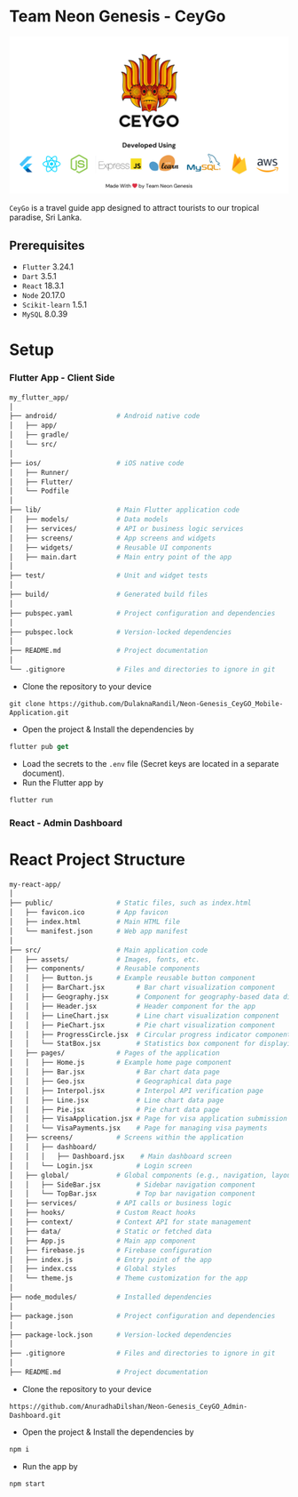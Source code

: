 # Team Neon Genesis - CeyGo

![CeyGo Tech Stack.png](CeyGo_Tech_Stack.png)

`CeyGo` is a travel guide app designed to attract tourists to our tropical paradise, Sri Lanka.


## Prerequisites

- `Flutter` 3.24.1
- `Dart` 3.5.1
- `React` 18.3.1
- `Node` 20.17.0
- `Scikit-learn` 1.5.1
- `MySQL` 8.0.39

# Setup

### Flutter App - Client Side

```bash
my_flutter_app/
│
├── android/               # Android native code
│   ├── app/
│   ├── gradle/
│   └── src/
│
├── ios/                   # iOS native code
│   ├── Runner/
│   ├── Flutter/
│   └── Podfile
│
├── lib/                   # Main Flutter application code
│   ├── models/            # Data models
│   ├── services/          # API or business logic services
│   ├── screens/           # App screens and widgets
│   ├── widgets/           # Reusable UI components 
│   ├── main.dart          # Main entry point of the app
│
├── test/                  # Unit and widget tests
│
├── build/                 # Generated build files
│
├── pubspec.yaml           # Project configuration and dependencies
│
├── pubspec.lock           # Version-locked dependencies
│
├── README.md              # Project documentation
│
└── .gitignore             # Files and directories to ignore in git

```
- Clone the repository to your device

```
git clone https://github.com/DulaknaRandil/Neon-Genesis_CeyGO_Mobile-Application.git
```

- Open the project & Install the dependencies by

```dart
flutter pub get
```

- Load the secrets to the `.env` file (Secret keys are located in a separate document).
- Run the Flutter app by

```dart
flutter run
```

### React - Admin Dashboard

# React Project Structure
```bash
my-react-app/
│
├── public/                # Static files, such as index.html
│   ├── favicon.ico        # App favicon
│   ├── index.html         # Main HTML file
│   └── manifest.json      # Web app manifest
│
├── src/                   # Main application code
│   ├── assets/            # Images, fonts, etc. 
│   ├── components/        # Reusable components
│   │   ├── Button.js      # Example reusable button component
│   │   ├── BarChart.jsx        # Bar chart visualization component
│   │   ├── Geography.jsx       # Component for geography-based data display
│   │   ├── Header.jsx          # Header component for the app
│   │   ├── LineChart.jsx       # Line chart visualization component
│   │   ├── PieChart.jsx        # Pie chart visualization component
│   │   ├── ProgressCircle.jsx  # Circular progress indicator component
│   │   └── StatBox.jsx         # Statistics box component for displaying data
│   ├── pages/             # Pages of the application 
│   │   ├── Home.js        # Example home page component
│   │   ├── Bar.jsx             # Bar chart data page
│   │   ├── Geo.jsx             # Geographical data page
│   │   ├── Interpol.jsx        # Interpol API verification page
│   │   ├── Line.jsx            # Line chart data page
│   │   ├── Pie.jsx             # Pie chart data page
│   │   ├── VisaApplication.jsx # Page for visa application submission
│   │   └── VisaPayments.jsx    # Page for managing visa payments
│   ├── screens/           # Screens within the application 
│   │   ├── dashboard/
│   │   │   ├── Dashboard.jsx    # Main dashboard screen
│   │   └── Login.jsx           # Login screen
│   ├── global/            # Global components (e.g., navigation, layout)
│   │   ├── SideBar.jsx         # Sidebar navigation component
│   │   └── TopBar.jsx          # Top bar navigation component
│   ├── services/          # API calls or business logic 
│   ├── hooks/             # Custom React hooks 
│   ├── context/           # Context API for state management 
│   ├── data/              # Static or fetched data 
│   ├── App.js             # Main app component
│   ├── firebase.js        # Firebase configuration
│   ├── index.js           # Entry point of the app
│   ├── index.css          # Global styles
│   └── theme.js           # Theme customization for the app
│
├── node_modules/          # Installed dependencies 
│
├── package.json           # Project configuration and dependencies
│
├── package-lock.json      # Version-locked dependencies 
│
├── .gitignore             # Files and directories to ignore in git
│
├── README.md              # Project documentation
```

- Clone the repository to your device

```
https://github.com/AnuradhaDilshan/Neon-Genesis_CeyGO_Admin-Dashboard.git
```

- Open the project & Install the dependencies by

```jsx
npm i
```

- Run the app by

```jsx
npm start
```